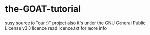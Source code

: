 # the-GOAT-tutorial
susy source to "our :)" project also it's under the GNU General Public License v3.0 licence read licence.txt for more info
